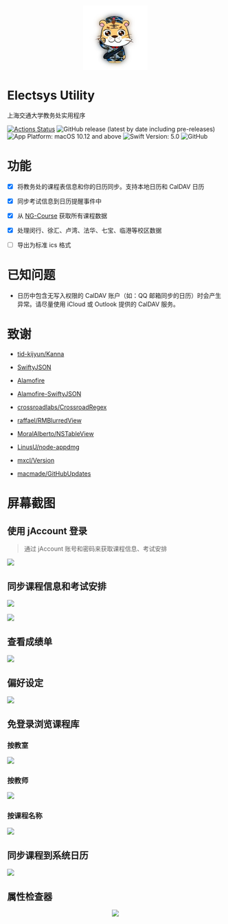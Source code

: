 <div align=center>
    <img width="150" height="150" src="https://raw.githubusercontent.com/yuetsin/electsys-utility/master/Electsys%20Utility/Icons/Weiwei.png"/>
</div>


# Electsys Utility

上海交通大学教务处实用程序

[![Actions Status](https://github.com/yuetsin/electsys-utility/workflows/CI/badge.svg)](https://github.com/yuetsin/electsys-utility/actions)
![GitHub release (latest by date including pre-releases)](https://img.shields.io/github/v/release/yuetsin/electsys-utility?include_prereleases&style=flat-square)
![App Platform: macOS 10.12 and above](https://img.shields.io/badge/macOS-10.12%2B-brightgreen?style=flat-square)
![Swift Version: 5.0](https://img.shields.io/badge/swift-v5.0-orange.svg?style=flat-square)
![GitHub](https://img.shields.io/github/license/yuetsin/electsys-utility?color=grey&style=flat-square)

# 功能

 - [x] 将教务处的课程表信息和你的日历同步。支持本地日历和 CalDAV 日历
 
 - [x] 同步考试信息到日历提醒事件中
 
 - [x] 从 [NG-Course](https://github.com/yuetsin/NG-Course) 获取所有课程数据
 
 - [x] 处理闵行、徐汇、卢湾、法华、七宝、临港等校区数据
 
 - [ ] 导出为标准 ics 格式

# 已知问题

* 日历中包含无写入权限的 CalDAV 账户（如：QQ 邮箱同步的日历）时会产生异常。请尽量使用 iCloud 或 Outlook 提供的 CalDAV 服务。

# 致谢

* [tid-kijyun/Kanna](https://github.com/tid-kijyun/Kanna)

* [SwiftyJSON](https://github.com/SwiftyJSON/SwiftyJSON)

* [Alamofire](https://github.com/Alamofire/Alamofire)

* [Alamofire-SwiftyJSON](https://github.com/SwiftyJSON/Alamofire-SwiftyJSON)

* [crossroadlabs/CrossroadRegex](https://github.com/crossroadlabs/Regex)

* [raffael/RMBlurredView](https://github.com/raffael/RMBlurredView)

* [MoralAlberto/NSTableView](https://github.com/MoralAlberto/NSTableView)

* [LinusU/node-appdmg](https://github.com/LinusU/node-appdmg)

* [mxcl/Version](https://github.com/mxcl/Version)

* [macmade/GitHubUpdates](https://github.com/macmade/GitHubUpdates)

# 屏幕截图

## 使用 jAccount 登录
> 通过 jAccount 账号和密码来获取课程信息、考试安排

![](https://raw.githubusercontent.com/yuxiqian/electsys-utility/master/Electsys%20Utility/Screenshots/登录界面.png)

## 同步课程信息和考试安排
![](https://raw.githubusercontent.com/yuxiqian/electsys-utility/master/Electsys%20Utility/Screenshots/课程同步页面.png)

![](https://raw.githubusercontent.com/yuxiqian/electsys-utility/master/Electsys%20Utility/Screenshots/考试同步页面.png)

## 查看成绩单
![](https://raw.githubusercontent.com/yuxiqian/electsys-utility/master/Electsys%20Utility/Screenshots/成绩单页面.png)

## 偏好设定
![](https://raw.githubusercontent.com/yuxiqian/electsys-utility/master/Electsys%20Utility/Screenshots/偏好设置面板.png)

## 免登录浏览课程库

### 按教室
![](https://raw.githubusercontent.com/yuxiqian/electsys-utility/master/Electsys%20Utility/Screenshots/按教室筛选.png)

### 按教师
![](https://raw.githubusercontent.com/yuxiqian/electsys-utility/master/Electsys%20Utility/Screenshots/按教师筛选.png)

### 按课程名称
![](https://raw.githubusercontent.com/yuxiqian/electsys-utility/master/Electsys%20Utility/Screenshots/按课名筛选.png)

## 同步课程到系统日历
![](https://raw.githubusercontent.com/yuxiqian/electsys-utility/master/Electsys%20Utility/Screenshots/系统日历.png)

## 属性检查器

<div align=center>
    <img width="300" src="https://raw.githubusercontent.com/yuxiqian/electsys-utility/master/Electsys%20Utility/Screenshots/属性检查器.png"/>
</div>
